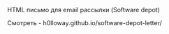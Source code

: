 HTML письмо для email рассылки (Software depot)

Смотреть - h0lloway.github.io/software-depot-letter/
